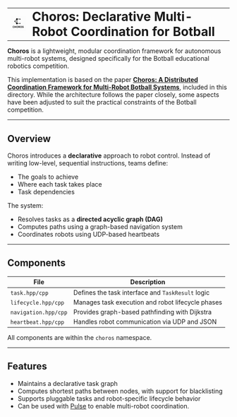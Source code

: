 <table align="center">
  <tr>
    <td><img src=".github/assets/logo.png" alt="Socks Logo" width="80"></td>
    <td><h1 style="margin: 0;">Choros: Declarative Multi-Robot Coordination for Botball</h1></td>
  </tr>
</table>

**Choros** is a lightweight, modular coordination framework for autonomous multi-robot systems, designed specifically for the Botball educational robotics competition.

This implementation is based on the paper [**Choros: A Distributed Coordination Framework for Multi-Robot Botball Systems**](./Choros.pdf), included in this directory. While the architecture follows the paper closely, some aspects have been adjusted to suit the practical constraints of the Botball competition.

---

## Overview

Choros introduces a **declarative** approach to robot control. Instead of writing low-level, sequential instructions, teams define:

* The goals to achieve
* Where each task takes place
* Task dependencies

The system:

* Resolves tasks as a **directed acyclic graph (DAG)**
* Computes paths using a graph-based navigation system
* Coordinates robots using UDP-based heartbeats

---

## Components

| File                 | Description                                       |
| -------------------- | ------------------------------------------------- |
| `task.hpp/cpp`       | Defines the task interface and `TaskResult` logic |
| `lifecycle.hpp/cpp`  | Manages task execution and robot lifecycle phases |
| `navigation.hpp/cpp` | Provides graph-based pathfinding with Dijkstra    |
| `heartbeat.hpp/cpp`  | Handles robot communication via UDP and JSON      |

All components are within the `choros` namespace.

---

## Features

* Maintains a declarative task graph
* Computes shortest paths between nodes, with support for blacklisting
* Supports pluggable tasks and robot-specific lifecycle behavior
* Can be used with [Pulse](https://github.com/WeThePeopleBotball/pulse) to enable multi-robot coordination.
